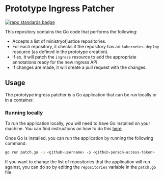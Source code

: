 # Prototype Ingress Patcher

[![repo standards badge](https://img.shields.io/badge/dynamic/json?color=blue&style=for-the-badge&logo=github&label=MoJ%20Compliant&query=%24.result&url=https%3A%2F%2Foperations-engineering-reports.cloud-platform.service.justice.gov.uk%2Fapi%2Fv1%2Fcompliant_public_repositories%2Ftemplate-repository)](https://operations-engineering-reports.cloud-platform.service.justice.gov.uk/public-github-repositories.html#template-repository "Link to report")

This repository contains the Go code that performs the following:

- Accepts a list of ministryofjustice repositories.
- For each repository, it checks if the repository has an `kubernetes-deploy` resource (as defined in the prototype creation).
- If so, it will patch the `ingress` resource to add the appropriate annotations ready for the new ingress API.
- If changes are made, it will create a pull request with the changes.

## Usage

The prototype ingress patcher is a Go application that can be run locally or in a container.

### Running locally

To run the application locally, you will need to have Go installed on your machine. You can find instructions on how to do this [here](https://golang.org/doc/install).

Once Go is installed, you can run the application by running the following command:

```bash
go run patch.go -u <github-username> -p <github-person-access-token>
```

If you want to change the list of repositories that the application will run against, you can do so by editing the `repositories` variable in the `patch.go` file.
